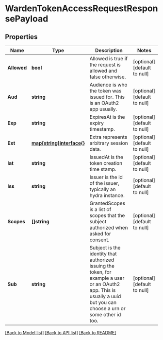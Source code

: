 # WardenTokenAccessRequestResponsePayload

## Properties
Name | Type | Description | Notes
------------ | ------------- | ------------- | -------------
**Allowed** | **bool** | Allowed is true if the request is allowed and false otherwise. | [optional] [default to null]
**Aud** | **string** | Audience is who the token was issued for. This is an OAuth2 app usually. | [optional] [default to null]
**Exp** | **string** | ExpiresAt is the expiry timestamp. | [optional] [default to null]
**Ext** | [**map[string]interface{}**](interface{}.md) | Extra represents arbitrary session data. | [optional] [default to null]
**Iat** | **string** | IssuedAt is the token creation time stamp. | [optional] [default to null]
**Iss** | **string** | Issuer is the id of the issuer, typically an hydra instance. | [optional] [default to null]
**Scopes** | **[]string** | GrantedScopes is a list of scopes that the subject authorized when asked for consent. | [optional] [default to null]
**Sub** | **string** | Subject is the identity that authorized issuing the token, for example a user or an OAuth2 app. This is usually a uuid but you can choose a urn or some other id too. | [optional] [default to null]

[[Back to Model list]](../README.md#documentation-for-models) [[Back to API list]](../README.md#documentation-for-api-endpoints) [[Back to README]](../README.md)


